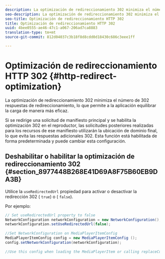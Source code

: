 ```yaml
---
description: La optimización de redireccionamiento 302 minimiza el número de 302 respuestas de redireccionamiento, lo que permite a la aplicación equilibrar la carga de manera más eficaz.
seo-description: La optimización de redireccionamiento 302 minimiza el número de 302 respuestas de redireccionamiento, lo que permite a la aplicación equilibrar la carga de manera más eficaz.
seo-title: Optimización de redireccionamiento HTTP 302
title: Optimización de redireccionamiento HTTP 302
uuid: 4bee0555-ae46-47c1-a067-206ad7ca8883
translation-type: tm+mt
source-git-commit: 812d04037c3b18f8d8cdd0d18430c686c3eee1ff

---
```



# Optimización de redireccionamiento HTTP 302 {#http-redirect-optimization}

La optimización de redireccionamiento 302 minimiza el número de 302 respuestas de redireccionamiento, lo que permite a la aplicación equilibrar la carga de manera más eficaz.

Si se redirige una solicitud de manifiesto principal y se habilita la optimización 302 en el reproductor, las solicitudes posteriores realizadas para los recursos de ese manifiesto utilizarán la ubicación de dominio final, lo que evita las respuestas adicionales 302. Esta función está habilitada de forma predeterminada y puede cambiar esta configuración.

## Deshabilitar o habilitar la optimización de redireccionamiento 302 {#section_8977448B268E41D69A8F75B60EB9DA3B}

Utilice la `useRedirectedUrl` propiedad para activar o desactivar la redirección 302 ( `true`) o ( `false`).

<!--<a id="example_888749F70C8A43279D06A29BD68E7E4D"></a>-->

Por ejemplo:

```java
// Set useRedirectedUrl property to false 
NetworkConfiguration networkConfiguration = new NetworkConfiguration(); 
networkConfiguration.setUseRedirectedUrl(false); 
 
//Set NetworkConfiguration on MediaPlayerItemConfig 
MediaPlayerItemConfig config = new MediaPlayerItemConfig (); 
config.setNetworkConfiguration(networkConfiguration); 
 
//Use this config when loading the MediaPlayerItem or calling replaceCurrentResource
```

